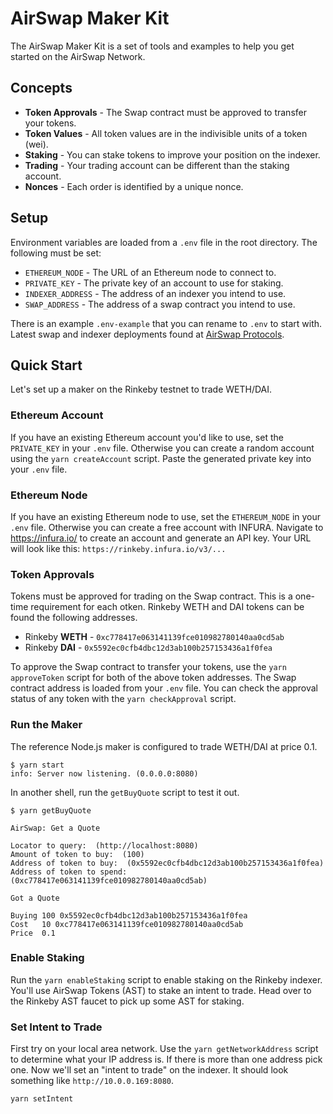 # AirSwap Maker Kit

The AirSwap Maker Kit is a set of tools and examples to help you get started on the AirSwap Network.

## Concepts

- **Token Approvals** - The Swap contract must be approved to transfer your tokens.
- **Token Values** - All token values are in the indivisible units of a token (wei).
- **Staking** - You can stake tokens to improve your position on the indexer.
- **Trading** - Your trading account can be different than the staking account.
- **Nonces** - Each order is identified by a unique nonce.

## Setup

Environment variables are loaded from a `.env` file in the root directory. The following must be set:

- `ETHEREUM_NODE` - The URL of an Ethereum node to connect to.
- `PRIVATE_KEY` - The private key of an account to use for staking.
- `INDEXER_ADDRESS` - The address of an indexer you intend to use.
- `SWAP_ADDRESS` - The address of a swap contract you intend to use.

There is an example `.env-example` that you can rename to `.env` to start with. Latest swap and indexer deployments found at [AirSwap Protocols](https://github.com/airswap/airswap-protocols).

## Quick Start

Let's set up a maker on the Rinkeby testnet to trade WETH/DAI.

### Ethereum Account

If you have an existing Ethereum account you'd like to use, set the `PRIVATE_KEY` in your `.env` file. Otherwise you can create a random account using the `yarn createAccount` script. Paste the generated private key into your `.env` file.

### Ethereum Node

If you have an existing Ethereum node to use, set the `ETHEREUM_NODE` in your `.env` file. Otherwise you can create a free account with INFURA. Navigate to https://infura.io/ to create an account and generate an API key. Your URL will look like this: `https://rinkeby.infura.io/v3/...`

### Token Approvals

Tokens must be approved for trading on the Swap contract. This is a one-time requirement for each otken. Rinkeby WETH and DAI tokens can be found the following addresses.

- Rinkeby **WETH** - `0xc778417e063141139fce010982780140aa0cd5ab`
- Rinkeby **DAI** - `0x5592ec0cfb4dbc12d3ab100b257153436a1f0fea`

To approve the Swap contract to transfer your tokens, use the `yarn approveToken` script for both of the above token addresses. The Swap contract address is loaded from your `.env` file. You can check the approval status of any token with the `yarn checkApproval` script.

### Run the Maker

The reference Node.js maker is configured to trade WETH/DAI at price 0.1.

```
$ yarn start
info: Server now listening. (0.0.0.0:8080)
```

In another shell, run the `getBuyQuote` script to test it out.

```
$ yarn getBuyQuote

AirSwap: Get a Quote

Locator to query:  (http://localhost:8080)
Amount of token to buy:  (100)
Address of token to buy:  (0x5592ec0cfb4dbc12d3ab100b257153436a1f0fea)
Address of token to spend:  (0xc778417e063141139fce010982780140aa0cd5ab)

Got a Quote

Buying 100 0x5592ec0cfb4dbc12d3ab100b257153436a1f0fea
Cost   10 0xc778417e063141139fce010982780140aa0cd5ab
Price  0.1
```

### Enable Staking

Run the `yarn enableStaking` script to enable staking on the Rinkeby indexer. You'll use AirSwap Tokens (AST) to stake an intent to trade. Head over to the Rinkeby AST faucet to pick up some AST for staking.

### Set Intent to Trade

First try on your local area network. Use the `yarn getNetworkAddress` script to determine what your IP address is. If there is more than one address pick one. Now we'll set an "intent to trade" on the indexer. It should look something like `http://10.0.0.169:8080`.

```
yarn setIntent
```
